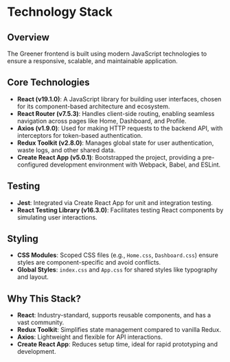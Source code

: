 # Technology Stack

## Overview
The Greener frontend is built using modern JavaScript technologies to ensure a responsive, scalable, and maintainable application.

## Core Technologies
- **React (v19.1.0)**: A JavaScript library for building user interfaces, chosen for its component-based architecture and ecosystem.
- **React Router (v7.5.3)**: Handles client-side routing, enabling seamless navigation across pages like Home, Dashboard, and Profile.
- **Axios (v1.9.0)**: Used for making HTTP requests to the backend API, with interceptors for token-based authentication.
- **Redux Toolkit (v2.8.0)**: Manages global state for user authentication, waste logs, and other shared data.
- **Create React App (v5.0.1)**: Bootstrapped the project, providing a pre-configured development environment with Webpack, Babel, and ESLint.

## Testing
- **Jest**: Integrated via Create React App for unit and integration testing.
- **React Testing Library (v16.3.0)**: Facilitates testing React components by simulating user interactions.

## Styling
- **CSS Modules**: Scoped CSS files (e.g., `Home.css`, `Dashboard.css`) ensure styles are component-specific and avoid conflicts.
- **Global Styles**: `index.css` and `App.css` for shared styles like typography and layout.

## Why This Stack?
- **React**: Industry-standard, supports reusable components, and has a vast community.
- **Redux Toolkit**: Simplifies state management compared to vanilla Redux.
- **Axios**: Lightweight and flexible for API interactions.
- **Create React App**: Reduces setup time, ideal for rapid prototyping and development.